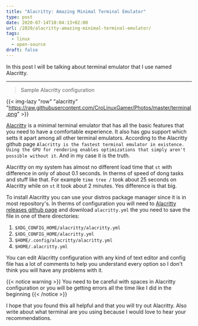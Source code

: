 ```yaml
---
title: "Alacritty: Amazing Minimal Terminal Emulator"
type: post
date: 2020-07-14T10:04:13+02:00
url: /2020/alacritty-amazing-minimal-terminal-emulator/
tags:
  - linux
  - open-source
draft: false
---
```


In this post I will be talking about terminal emulator that I use named Alacritty.

<!--more-->

---

> Sample Alacritty configuration

{{< img-lazy "row" "alacritty" "https://raw.githubusercontent.com/CroLinuxGamer/Photos/master/terminal.png" >}}

[Alacritty](https://github.com/alacritty/alacritty) is a minimal terminal emulator that has all the basic features that you need to have a comfortable experience. It also has gpu support which setts it apart among all other terminal emulators. According to the Alacritty github page `Alacritty is the fastest terminal emulator in existence. Using the GPU for rendering enables optimizations that simply aren't possible without it`. And in my case it is the truth.

Alacritty on my system has almost no different load time that `st` with difference in only of about 0.1 seconds. In therms of speed of dong tasks and stuff like that. For example `time tree /` took about 25 seconds on Alacritty while on `st` it took about 2 minutes. Yes difference is that big.

To install Alacritty you can use your distros package manager since it is in most repository's. In therms of configuration you will need to [Alacritty releases github page](https://github.com/alacritty/alacritty/releases) and download `alacritty.yml` the you need to save the file in one of there directories:

1. `$XDG_CONFIG_HOME/alacritty/alacritty.yml`
2. `$XDG_CONFIG_HOME/alacritty.yml`
3. `$HOME/.config/alacritty/alacritty.yml`
4. `$HOME/.alacritty.yml`

You can edit Alacritty configuration with any kind of text editor and config file has a lot of comments to help you understand every option so I don't think you will have any problems with it.

{{< notice warning >}}
You need to be careful with spaces in Alacritty configuration or you will be getting errors all the time like I did in the beginning
{{< /notice >}}

I hope that you found this all helpful and that you will try out Alacritty. Also write about what terminal are you using because I would love to hear your recommendations.
